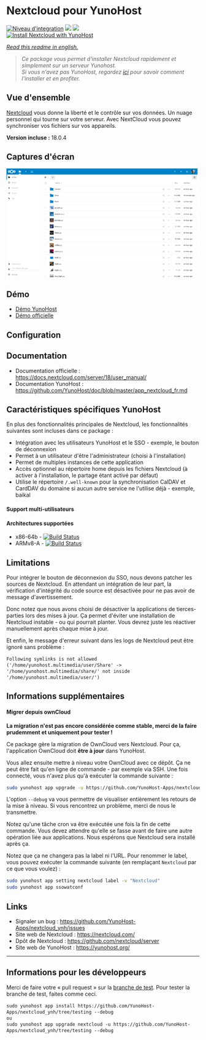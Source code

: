 # Nextcloud pour YunoHost

[![Niveau d'integration](https://dash.yunohost.org/integration/nextcloud.svg)](https://dash.yunohost.org/appci/app/nextcloud) ![](https://ci-apps.yunohost.org/ci/badges/nextcloud.status.svg) ![](https://ci-apps.yunohost.org/ci/badges/nextcloud.maintain.svg)  
[![Install Nextcloud with YunoHost](https://install-app.yunohost.org/install-with-yunohost.png)](https://install-app.yunohost.org/?app=nextcloud)

*[Read this readme in english.](./README.md)* 


> *Ce package vous permet d'installer Nextcloud rapidement et simplement sur un serveur Yunohost.   
Si vous n'avez pas YunoHost, regardez [ici](https://yunohost.org/#/install) pour savoir comment l'installer et en profiter.*

## Vue d'ensemble

[Nextcloud](https://nextcloud.com) vous donne la liberté et le contrôle sur vos données. Un nuage personnel qui tourne sur votre serveur.
Avec NextCloud vous pouvez synchroniser vos fichiers sur vos appareils.

**Version incluse :** 18.0.4

## Captures d'écran

![](https://raw.githubusercontent.com/nextcloud/screenshots/master/files/Files%20Overview.png)

## Démo

* [Démo YunoHost](https://demo.yunohost.org/nextcloud/)
* [Démo officielle](https://demo.nextcloud.com/)

## Configuration

## Documentation

 * Documentation officielle : https://docs.nextcloud.com/server/18/user_manual/
 * Documentation YunoHost : https://github.com/YunoHost/doc/blob/master/app_nextcloud_fr.md

## Caractéristiques spécifiques YunoHost

En plus des fonctionnalités principales de Nextcloud, les fonctionnalités suivantes sont incluses dans ce package :

 * Intégration avec les utilisateurs YunoHost et le SSO - exemple, le bouton de déconnexion
 * Permet à un utilisateur d'être l'administrateur (choisi à l'installation)
 * Permet de multiples instances de cette application
 * Accès optionnel au répertoire home depuis les fichiers Nextcloud (à activer à l'installation, le partage étant activé par défaut)
 * Utilise le répertoire `/.well-known` pour la synchronisation CalDAV et CardDAV du domaine si aucun autre service ne l'utilise déjà - exemple, baikal

#### Support multi-utilisateurs

#### Architectures supportées

* x86-64b - [![Build Status](https://ci-apps.yunohost.org/ci/logs/nextcloud%20%28Apps%29.svg)](https://ci-apps.yunohost.org/ci/apps/nextcloud/)
* ARMv8-A - [![Build Status](https://ci-apps-arm.yunohost.org/ci/logs/nextcloud%20%28Apps%29.svg)](https://ci-apps-arm.yunohost.org/ci/apps/nextcloud/)

## Limitations

Pour intégrer le bouton de déconnexion du SSO, nous devons patcher les sources de Nextcloud.
En attendant un intégration de leur part, la vérification d'intégrité du code source est désactivée pour ne pas avoir de message d'avertissement.

Donc notez que nous avons choisi de désactiver la applications de tierces-parties lors des mises à jour. Ça permet d'éviter une installation de Nextcloud instable - ou qui pourrait planter.
Vous devrez juste les réactiver manuellement après chaque mise à jour.

Et enfin, le message d'erreur suivant dans les logs de Nextcloud peut être ignoré sans problème :
```
Following symlinks is not allowed ('/home/yunohost.multimedia/user/Share' -> '/home/yunohost.multimedia/share/' not inside '/home/yunohost.multimedia/user/')
```

## Informations supplémentaires

#### Migrer depuis ownCloud

**La migration n'est pas encore considérée comme stable, merci de la faire prudemment et uniquement pour tester !**

Ce package gère la migration de OwnCloud vers Nextcloud. Pour ça, l'application OwnCloud doit **être à jour** dans YunoHost.

Vous allez ensuite mettre à niveau votre OwnCloud avec ce dépôt.
Ça ne peut être fait qu'en ligne de commande - par exemple via SSH. Une fois connecté, vous n'avez plus qu'à exécuter la commande suivante :
```bash
sudo yunohost app upgrade -u https://github.com/YunoHost-Apps/nextcloud_ynh owncloud --debug
```

L'option `--debug` va vous permettre de visualiser entièrement les retours de la mise à niveau. Si vous rencontrez un problème, merci de nous le transmettre.

Notez qu'une tâche cron va être exécutée une fois la fin de cette commande. Vous devez attendre qu'elle se fasse avant de faire une autre opération liée aux applications.
Nous espérons que Nextcloud sera installé après ça.

Notez que ça ne changera pas la label ni l'URL. Pour renommer le label, vous pouvez exécuter la commande suivante (en remplaçant `Nextcloud` par ce que vous voulez) :
```bash
sudo yunohost app setting nextcloud label -v "Nextcloud"
sudo yunohost app ssowatconf
```

## Links

 * Signaler un bug : https://github.com/YunoHost-Apps/nextcloud_ynh/issues
 * Site web de Nextcloud : https://nextcloud.com/
 * Dpôt de Nextcloud : https://github.com/nextcloud/server
 * Site web de YunoHost : https://yunohost.org/
 
---
Informations pour les développeurs
----------------

Merci de faire votre « pull request » sur la [branche de test](https://github.com/YunoHost-Apps/nextcloud_ynh/tree/testing).
Pour tester la branche de test, faites comme ceci.
```
sudo yunohost app install https://github.com/YunoHost-Apps/nextcloud_ynh/tree/testing --debug
ou
sudo yunohost app upgrade nextcloud -u https://github.com/YunoHost-Apps/nextcloud_ynh/tree/testing --debug
```
